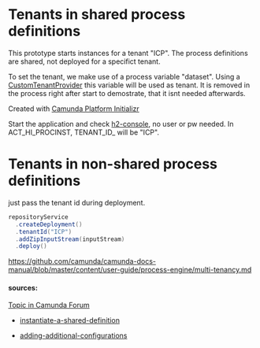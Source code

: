 # Tenants in shared process definitions

This prototype starts instances for a tenant "ICP".
The process definitions are shared, not deployed for a specifict tenant.

To set the tenant, we make use of a process variable "dataset". 
Using a [CustomTenantProvider](./src/main/java/de/frena/CustomTenantProvider.java) this variable will be used as tenant. 
It is removed in the process right after start to demostrate, that it isnt needed afterwards.

Created with [Camunda Platform Initializr](https://start.camunda.com/)

Start the application and check [h2-console](http://localhost:8080/h2-console/), no user or pw needed.
In ACT_HI_PROCINST, TENANT_ID_ will be "ICP".

# Tenants in non-shared process definitions

just pass the tenant id during deployment.

```java
repositoryService
  .createDeployment()
  .tenantId("ICP")
  .addZipInputStream(inputStream)
  .deploy()
```

https://github.com/camunda/camunda-docs-manual/blob/master/content/user-guide/process-engine/multi-tenancy.md

#### sources:

[Topic in Camunda Forum](https://forum.camunda.org/t/can-two-tenants-share-same-processdefinition-without-tenant-identifier-where-process-instance-is-tenant-specific-with-tenant-identifier/7764/2)
* [instantiate-a-shared-definition](https://docs.camunda.org/manual/7.15/user-guide/process-engine/multi-tenancy/#instantiate-a-shared-definition)

* [adding-additional-configurations](https://docs.camunda.org/manual/7.15/user-guide/spring-boot-integration/configuration/#adding-additional-configurations)


